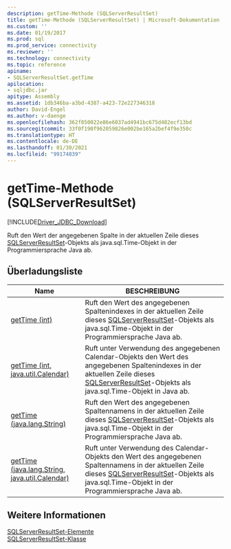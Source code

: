 ```yaml
---
description: getTime-Methode (SQLServerResultSet)
title: getTime-Methode (SQLServerResultSet) | Microsoft-Dokumentation
ms.custom: ''
ms.date: 01/19/2017
ms.prod: sql
ms.prod_service: connectivity
ms.reviewer: ''
ms.technology: connectivity
ms.topic: reference
apiname:
- SQLServerResultSet.getTime
apilocation:
- sqljdbc.jar
apitype: Assembly
ms.assetid: 1db346ba-a3bd-4387-a423-72e227346318
author: David-Engel
ms.author: v-daenge
ms.openlocfilehash: 362f850022e86e6037ad4941bc675d482ecf13bd
ms.sourcegitcommit: 33f0f190f962059826e002be165a2bef4f9e350c
ms.translationtype: HT
ms.contentlocale: de-DE
ms.lasthandoff: 01/30/2021
ms.locfileid: "99174839"
---
```

# <a name="gettime-method-sqlserverresultset"></a>getTime-Methode (SQLServerResultSet)
[!INCLUDE[Driver_JDBC_Download](../../../includes/driver_jdbc_download.md)]

  Ruft den Wert der angegebenen Spalte in der aktuellen Zeile dieses [SQLServerResultSet](../../../connect/jdbc/reference/sqlserverresultset-class.md)-Objekts als java.sql.Time-Objekt in der Programmiersprache Java ab.  
  
## <a name="overload-list"></a>Überladungsliste  
  
|Name|BESCHREIBUNG|  
|----------|-----------------|  
|[getTime (int)](../../../connect/jdbc/reference/gettime-method-int-sqlserverresultset.md)|Ruft den Wert des angegebenen Spaltenindexes in der aktuellen Zeile dieses [SQLServerResultSet](../../../connect/jdbc/reference/sqlserverresultset-class.md)-Objekts als java.sql.Time-Objekt in der Programmiersprache Java ab.|  
|[getTime (int, java.util.Calendar)](../../../connect/jdbc/reference/gettime-method-int-java-util-calendar-sqlserverresultset.md)|Ruft unter Verwendung des angegebenen Calendar-Objekts den Wert des angegebenen Spaltenindexes in der aktuellen Zeile dieses [SQLServerResultSet](../../../connect/jdbc/reference/sqlserverresultset-class.md)-Objekts als java.sql.Time-Objekt in Java ab.|  
|[getTime (java.lang.String)](../../../connect/jdbc/reference/gettime-method-java-lang-string-sqlserverresultset.md)|Ruft den Wert des angegebenen Spaltennamens in der aktuellen Zeile dieses [SQLServerResultSet](../../../connect/jdbc/reference/sqlserverresultset-class.md)-Objekts als java.sql.Time-Objekt in der Programmiersprache Java ab.|  
|[getTime (java.lang.String, java.util.Calendar)](../../../connect/jdbc/reference/gettime-method-java-lang-string-java-util-calendar-sqlserverresultset.md)|Ruft unter Verwendung des Calendar-Objekts den Wert des angegebenen Spaltennamens in der aktuellen Zeile dieses [SQLServerResultSet](../../../connect/jdbc/reference/sqlserverresultset-class.md)-Objekts als java.sql.Time-Objekt in der Programmiersprache Java ab.|  
  
## <a name="see-also"></a>Weitere Informationen  
 [SQLServerResultSet-Elemente](../../../connect/jdbc/reference/sqlserverresultset-members.md)   
 [SQLServerResultSet-Klasse](../../../connect/jdbc/reference/sqlserverresultset-class.md)  
  
  
